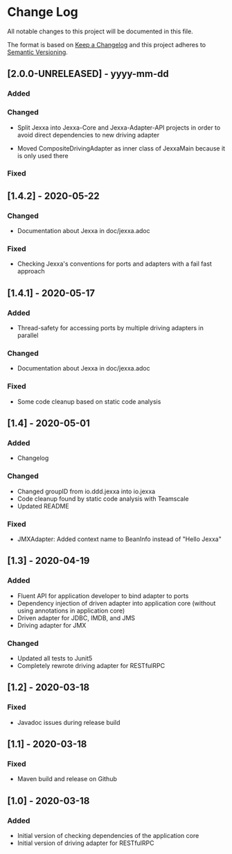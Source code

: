 
# Change Log
All notable changes to this project will be documented in this file.
 
The format is based on [Keep a Changelog](http://keepachangelog.com/)
and this project adheres to [Semantic Versioning](http://semver.org/).

## [2.0.0-UNRELEASED] - yyyy-mm-dd
### Added

### Changed
- Split Jexxa into Jexxa-Core and Jexxa-Adapter-API projects in order to avoid direct dependencies to new driving adapter 

- Moved CompositeDrivingAdapter as inner class of JexxaMain because it is only used there   

### Fixed


## [1.4.2] - 2020-05-22

### Changed
- Documentation about Jexxa in doc/jexxa.adoc

### Fixed
- Checking Jexxa's conventions for ports and adapters with a fail fast approach
 
## [1.4.1] - 2020-05-17

### Added
- Thread-safety for accessing ports by multiple driving adapters in parallel   

### Changed
- Documentation about Jexxa in doc/jexxa.adoc

### Fixed
- Some code cleanup based on static code analysis 
                             
## [1.4] - 2020-05-01
 
### Added
- Changelog
 
### Changed
- Changed groupID from io.ddd.jexxa into io.jexxa 
- Code cleanup found by static code analysis with Teamscale
- Updated README

### Fixed
- JMXAdapter: Added context name to BeanInfo instead of "Hello Jexxa"

## [1.3] - 2020-04-19
 
### Added
- Fluent API for application developer to bind adapter to ports 
- Dependency injection of driven adapter into application core (without using annotations in application core)   
- Driven adapter for JDBC, IMDB, and JMS
- Driving adapter for JMX
   
### Changed
- Updated all tests to Junit5
- Completely rewrote driving adapter for RESTfulRPC
 
## [1.2] - 2020-03-18
 
### Fixed
- Javadoc issues during release build  
 
## [1.1] - 2020-03-18
 
### Fixed
- Maven build and release on Github
  
 
## [1.0] - 2020-03-18
 
### Added
- Initial version of checking dependencies of the application core 
- Initial version of driving adapter for RESTfulRPC  
   
